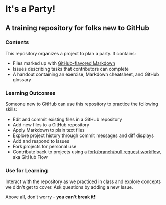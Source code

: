 # It's a Party!
## A training repository for folks new to GitHub

### Contents
This repository organizes a project to plan a party. It contains:
- Files marked up with [GitHub-flavored Markdown](https://guides.github.com/features/mastering-markdown/)
- Issues describing tasks that contributors can complete
- A handout containing an exercise, Markdown cheatsheet, and GitHub glossary

### Learning Outcomes
Someone new to GitHub can use this repository to practice the following skills:
- Edit and commit existing files in a GitHub repository
- Add new files to a GitHub repository
- Apply Markdown to plain text files
- Explore project history through commit messages and diff displays
- Add and respond to Issues
- Fork projects for personal use
- Contribute back to projects using a [fork/branch/pull request workflow](https://github.com/dmgt/swc_github_flow/blob/master/for_novice_contributors.md), aka GitHub Flow

### Use for Learning
Interact with the repository as we practiced in class and explore concepts we didn't get to cover. Ask questions by adding a new Issue.

Above all, don't worry - **you can't break it!**
